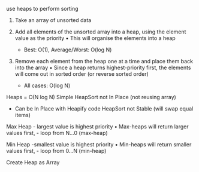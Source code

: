 use heaps to perform sorting 
1. Take an array of unsorted data 

2. Add all elements of the unsorted array into a heap, using the element value as the priority 
	• This will organise the elements into a heap 
	- Best: O(1), Average/Worst: O(log N)
	
3. Remove each element from the heap one at a time and place them back into the array 
	• Since a heap returns highest-priority first, the elements will come out in sorted order (or reverse sorted order)
	- All cases:  O(log N)

Heaps  = O(N log N)
Simple HeapSort not In Place (not reusing array) 
- Can be In Place with Heapify code 
HeapSort not Stable (will swap equal items)



Max Heap - largest value is highest priority 
	• Max-heaps will return larger values first,
	- loop from N…0 (max-heap)

Min Heap -smallest value is highest priority
	• Min-heaps will return smaller values first,
	- loop from 0…N (min-heap)








Create Heap as Array
